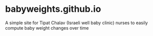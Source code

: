 # babyweights.github.io
A simple site for Tipat Chalav (Israeli well baby clinic) nurses to easily compute baby weight changes over time
